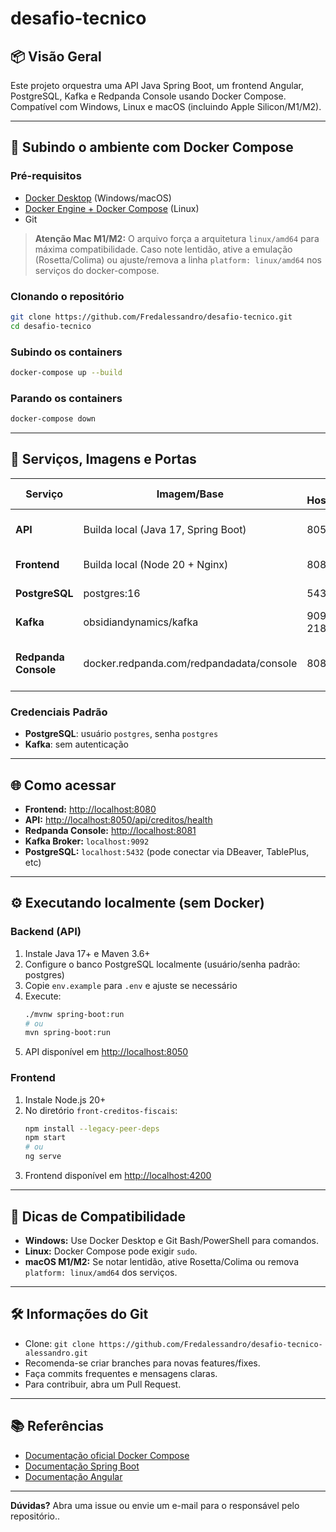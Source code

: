 # desafio-tecnico

## 📦 Visão Geral

Este projeto orquestra uma API Java Spring Boot, um frontend Angular, PostgreSQL, Kafka e Redpanda Console usando Docker Compose. Compatível com Windows, Linux e macOS (incluindo Apple Silicon/M1/M2).

---

## 🐳 Subindo o ambiente com Docker Compose

### Pré-requisitos

- [Docker Desktop](https://www.docker.com/products/docker-desktop) (Windows/macOS)
- [Docker Engine + Docker Compose](https://docs.docker.com/compose/install/) (Linux)
- Git

> **Atenção Mac M1/M2:**
> O arquivo força a arquitetura `linux/amd64` para máxima compatibilidade. Caso note lentidão, ative a emulação (Rosetta/Colima) ou ajuste/remova a linha `platform: linux/amd64` nos serviços do docker-compose.

### Clonando o repositório

```sh
git clone https://github.com/Fredalessandro/desafio-tecnico.git
cd desafio-tecnico
```

### Subindo os containers

```sh
docker-compose up --build
```

### Parando os containers

```sh
docker-compose down
```

---

## 🔎 Serviços, Imagens e Portas

| Serviço              | Imagem/Base                              | Porta Host:Container | Descrição                       |
| -------------------- | ---------------------------------------- | -------------------- | ------------------------------- |
| **API**              | Builda local (Java 17, Spring Boot)      | 8050:8050            | Backend REST principal          |
| **Frontend**         | Builda local (Node 20 + Nginx)           | 8080:80              | SPA Angular                     |
| **PostgreSQL**       | postgres:16                              | 5432:5432            | Banco de dados                  |
| **Kafka**            | obsidiandynamics/kafka                   | 9092:9092, 2181:2181 | Broker de eventos               |
| **Redpanda Console** | docker.redpanda.com/redpandadata/console | 8081:8080            | UI para monitorar tópicos Kafka |

### Credenciais Padrão

- **PostgreSQL**: usuário `postgres`, senha `postgres`
- **Kafka**: sem autenticação

---

## 🌐 Como acessar

- **Frontend:** [http://localhost:8080](http://localhost:8080)
- **API:** [http://localhost:8050/api/creditos/health](http://localhost:8050/api/creditos/health)
- **Redpanda Console:** [http://localhost:8081](http://localhost:8081)
- **Kafka Broker:** `localhost:9092`
- **PostgreSQL:** `localhost:5432` (pode conectar via DBeaver, TablePlus, etc)

---

## ⚙️ Executando localmente (sem Docker)

### Backend (API)

1. Instale Java 17+ e Maven 3.6+
2. Configure o banco PostgreSQL localmente (usuário/senha padrão: postgres)
3. Copie `env.example` para `.env` e ajuste se necessário
4. Execute:
   ```sh
   ./mvnw spring-boot:run
   # ou
   mvn spring-boot:run
   ```
5. API disponível em [http://localhost:8050](http://localhost:8050)

### Frontend

1. Instale Node.js 20+
2. No diretório `front-creditos-fiscais`:
   ```sh
   npm install --legacy-peer-deps
   npm start
   # ou
   ng serve
   ```
3. Frontend disponível em [http://localhost:4200](http://localhost:4200)

---

## 📝 Dicas de Compatibilidade

- **Windows:** Use Docker Desktop e Git Bash/PowerShell para comandos.
- **Linux:** Docker Compose pode exigir `sudo`.
- **macOS M1/M2:** Se notar lentidão, ative Rosetta/Colima ou remova `platform: linux/amd64` dos serviços.

---

## 🛠️ Informações do Git

- Clone: `git clone https://github.com/Fredalessandro/desafio-tecnico-alessandro.git`
- Recomenda-se criar branches para novas features/fixes.
- Faça commits frequentes e mensagens claras.
- Para contribuir, abra um Pull Request.

---

## 📚 Referências

- [Documentação oficial Docker Compose](https://docs.docker.com/compose/)
- [Documentação Spring Boot](https://spring.io/projects/spring-boot)
- [Documentação Angular](https://angular.io/)

---

**Dúvidas?** Abra uma issue ou envie um e-mail para o responsável pelo repositório..
